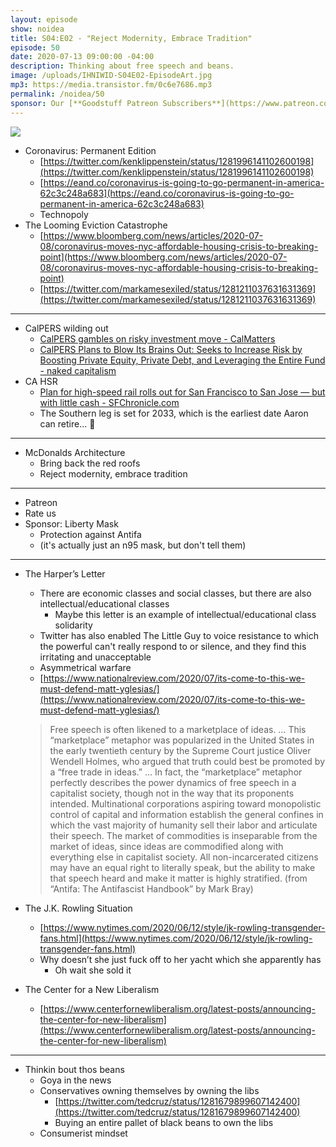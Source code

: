 ```yaml
---
layout: episode
show: noidea
title: S04:E02 - "Reject Modernity, Embrace Tradition"
episode: 50
date: 2020-07-13 09:00:00 -04:00
description: Thinking about free speech and beans.
image: /uploads/IHNIWID-S04E02-EpisodeArt.jpg
mp3: https://media.transistor.fm/0c6e7686.mp3
permalink: /noidea/50
sponsor: Our [**Goodstuff Patreon Subscribers**](https://www.patreon.com/goodstuff "Goodstuff on Patreon") and listeners just like you! Support your favorite podcasts directly to get access to the discord and more.
---
```


![](/uploads/IHNIWID-S04E02-EpisodeArt.jpg)

- Coronavirus: Permanent Edition
    - [https://twitter.com/kenklippenstein/status/1281996141102600198](https://twitter.com/kenklippenstein/status/1281996141102600198)
    - [https://eand.co/coronavirus-is-going-to-go-permanent-in-america-62c3c248a683](https://eand.co/coronavirus-is-going-to-go-permanent-in-america-62c3c248a683)
    - Technopoly
- The Looming Eviction Catastrophe
    - [https://www.bloomberg.com/news/articles/2020-07-08/coronavirus-moves-nyc-affordable-housing-crisis-to-breaking-point](https://www.bloomberg.com/news/articles/2020-07-08/coronavirus-moves-nyc-affordable-housing-crisis-to-breaking-point)
    - [https://twitter.com/markamesexiled/status/1281211037631631369](https://twitter.com/markamesexiled/status/1281211037631631369)

---

- CalPERS wilding out
    - [CalPERS gambles on risky investment move - CalMatters](https://calmatters.org/commentary/2020/06/california-pension-risky-borrow-scheme-investment/)
    - [CalPERS Plans to Blow Its Brains Out: Seeks to Increase Risk by Boosting Private Equity, Private Debt, and Leveraging the Entire Fund - naked capitalism](https://www.nakedcapitalism.com/2020/06/calpers-plans-to-blow-its-brains-out-seeks-to-increase-risk-by-boosting-private-equity-private-debt-and-leveraging-the-entire-fund.html)
- CA HSR
    - [Plan for high-speed rail rolls out for San Francisco to San Jose — but with little cash - SFChronicle.com](https://www.sfchronicle.com/news/article/Plan-for-high-speed-rail-rolls-out-for-San-15398354.php)
    - The Southern leg is set for 2033, which is the earliest date Aaron can retire... 🤔

---

- McDonalds Architecture
    - Bring back the red roofs
    - Reject modernity, embrace tradition

---

- Patreon
- Rate us
- Sponsor: Liberty Mask
    - Protection against Antifa
    - (it's actually just an n95 mask, but don't tell them)

---

- The Harper’s Letter
    - There are economic classes and social classes, but there are also intellectual/educational classes
        - Maybe this letter is an example of intellectual/educational class solidarity
    - Twitter has also enabled The Little Guy to voice resistance to which the powerful can't really respond to or silence, and they find this irritating and unacceptable
    - Asymmetrical warfare
    - [https://www.nationalreview.com/2020/07/its-come-to-this-we-must-defend-matt-yglesias/](https://www.nationalreview.com/2020/07/its-come-to-this-we-must-defend-matt-yglesias/)

    > Free speech is often likened to a marketplace of ideas. … This “marketplace” metaphor was popularized in the United States in the early twentieth century by the Supreme Court justice Oliver Wendell Holmes, who argued that truth could best be promoted by a “free trade in ideas.” … In fact, the “marketplace” metaphor perfectly describes the power dynamics of free speech in a capitalist society, though not in the way that its proponents intended. Multinational corporations aspiring toward monopolistic control of capital and information establish the general confines in which the vast majority of humanity sell their labor and articulate their speech. The market of commodities is inseparable from the market of ideas, since ideas are commodified along with everything else in capitalist society. All non-incarcerated citizens may have an equal right to literally speak, but the ability to make that speech heard and make it matter is highly stratified. 
    (from “Antifa: The Antifascist Handbook” by Mark Bray)

- The J.K. Rowling Situation
    - [https://www.nytimes.com/2020/06/12/style/jk-rowling-transgender-fans.html](https://www.nytimes.com/2020/06/12/style/jk-rowling-transgender-fans.html)
    - Why doesn’t she just fuck off to her yacht which she apparently has
        - Oh wait she sold it
- The Center for a New Liberalism
    - [https://www.centerfornewliberalism.org/latest-posts/announcing-the-center-for-new-liberalism](https://www.centerfornewliberalism.org/latest-posts/announcing-the-center-for-new-liberalism)

---

- Thinkin bout thos beans
    - Goya in the news
    - Conservatives owning themselves by owning the libs
        - [https://twitter.com/tedcruz/status/1281679899607142400](https://twitter.com/tedcruz/status/1281679899607142400)
        - Buying an entire pallet of black beans to own the libs
    - Consumerist mindset